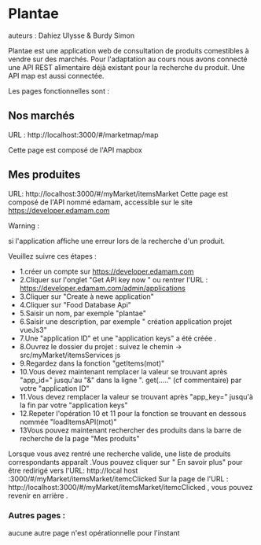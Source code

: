 # Plantae
auteurs : Dahiez Ulysse & Burdy Simon

Plantae est une application web de consultation de produits comestibles à vendre sur des marchés.
Pour l'adaptation au cours nous avons connecté une API REST alimentaire déjà existant pour la recherche du produit.
Une API map est aussi connectée.

Les pages fonctionnelles sont :

## Nos marchés 
URL : http://localhost:3000/#/marketmap/map

Cette page est composé de l'API mapbox 

## Mes produites 

URL: http://localhost:3000/#/myMarket/itemsMarket
Cette page est composé de l'API nommé edamam, accessible sur le site https://developer.edamam.com

Warning :

si l'application affiche une erreur lors de la recherche d'un produit.

Veuillez suivre ces étapes :
- 1.créer un compte sur https://developer.edamam.com 
- 2.Cliquer sur l'onglet "Get API key now " ou rentrer l'URL : https://developer.edamam.com/admin/applications 
- 3.Cliquer sur "Create à newe application" 
- 4.Cliquer sur "Food Database Api" 
- 5.Saisir un nom, par exemple "plantae" 
- 6.Saisir une description, par exemple " création application projet vueJs3" 
- 7.Une "application ID" et une "application keys" a été créée .
- 8.Ouvrez le dossier du projet : suivez le chemin -> src/myMarket/itemsServices js 
- 9.Regardez dans la fonction "getItems(mot)" 
- 10.Vous devez maintenant remplacer la valeur se trouvant après "app_id=" jusqu'au "&" dans la ligne ". get(....." (cf commentaire) par votre "application ID" 
- 11.Vous devez remplacer la valeur se trouvant après "app_key=" jusqu'à la fin par votre "application keys" 
- 12.Repeter l'opération 10 et 11 pour la fonction se trouvant en dessous nommée "loadItemsAPI(mot)" 
- 13Vous pouvez maintenant rechercher des produits dans la barre de recherche de la page "Mes produits"

Lorsque vous avez rentré une recherche valide, une liste de produits correspondants apparaît .Vous pouvez cliquer sur " En savoir plus" pour être redirigé vers l'URL: http://local host :3000/#/myMarket/itemsMarket/itemcClicked
Sur la page de l'URL : http://localhost:3000/#/myMarket/itemsMarket/itemcClicked , vous pouvez revenir en arrière .

### Autres pages :
aucune autre page n'est opérationnelle pour l'instant
